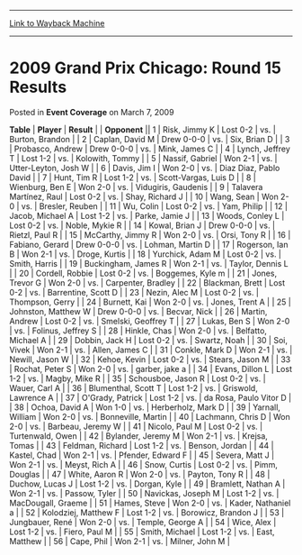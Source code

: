 
---
[Link to Wayback Machine](https://web.archive.org/web/20171030061710/https://magic.wizards.com/en/articles/archive/event-coverage/2009-grand-prix-chicago-round-15-results-2009-03-07)

[_metadata_:description]:- "TablePlayerResult"
[_metadata_:generator]:- "Drupal 7 (http://drupal.org)"
[_metadata_:node]:- "449296"
[_metadata_:publish_date]:- "2009-03-07"
[_metadata_:source]:- "div-main-content"
[_metadata_:title]:- "2009 Grand Prix Chicago: Round 15 Results"
[_metadata_:wayback_capture_timestamp]:- "2017-10-30 06:17:10"
[_metadata_:wayback_raw_url]:- "https://web.archive.org/web/20171030061710id_/https://magic.wizards.com/en/articles/archive/event-coverage/2009-grand-prix-chicago-round-15-results-2009-03-07"
[_metadata_:wayback_url]:- "https://magic.wizards.com/en/articles/archive/event-coverage/2009-grand-prix-chicago-round-15-results-2009-03-07"
---


2009 Grand Prix Chicago: Round 15 Results
=========================================



 Posted in **Event Coverage**
 on March 7, 2009 












 **Table** | **Player** | **Result** |  | **Opponent** ||  1 | Risk, Jimmy K | Lost 0-2 | vs. | Burton, Brandon |
|  2 | Caplan, David M | Drew 0-0-0 | vs. | Six, Brian D |
|  3 | Probasco, Andrew | Drew 0-0-0 | vs. | Mink, James C |
|  4 | Lynch, Jeffrey T | Lost 1-2 | vs. | Kolowith, Tommy |
|  5 | Nassif, Gabriel | Won 2-1 | vs. | Utter-Leyton, Josh W |
|  6 | Davis, Jim I | Won 2-0 | vs. | Diaz Diaz, Pablo David |
|  7 | Hunt, Tim R | Lost 1-2 | vs. | Scott-Vargas, Luis D |
|  8 | Wienburg, Ben E | Won 2-0 | vs. | Vidugiris, Gaudenis |
|  9 | Talavera Martínez, Raul | Lost 0-2 | vs. | Shay, Richard J |
|  10 | Wang, Sean | Won 2-0 | vs. | Bresler, Reuben |
|  11 | Wu, Colin | Lost 0-2 | vs. | Yam, Philip |
|  12 | Jacob, Michael A | Lost 1-2 | vs. | Parke, Jamie J |
|  13 | Woods, Conley L | Lost 0-2 | vs. | Noble, Mykie R |
|  14 | Kowal, Brian J | Drew 0-0-0 | vs. | Rietzl, Paul R |
|  15 | McCarthy, Jimmy R | Won 2-0 | vs. | Orsi, Tony R |
|  16 | Fabiano, Gerard | Drew 0-0-0 | vs. | Lohman, Martin D |
|  17 | Rogerson, Ian B | Won 2-1 | vs. | Droge, Kurtis |
|  18 | Yurchick, Adam M | Lost 0-2 | vs. | Smith, Harris |
|  19 | Buckingham, James R | Won 2-1 | vs. | Taylor, Dennis L |
|  20 | Cordell, Robbie | Lost 0-2 | vs. | Boggemes, Kyle m |
|  21 | Jones, Trevor G | Won 2-0 | vs. | Carpenter, Bradley |
|  22 | Blackman, Brett | Lost 0-2 | vs. | Barrentine, Scott D |
|  23 | Nezin, Alec M | Lost 0-2 | vs. | Thompson, Gerry |
|  24 | Burnett, Kai | Won 2-0 | vs. | Jones, Trent A |
|  25 | Johnston, Matthew W | Drew 0-0-0 | vs. | Becvar, Nick |
|  26 | Martin, Andrew | Lost 0-2 | vs. | Smelski, Geoffrey T |
|  27 | Lukas, Ben S | Won 2-0 | vs. | Folinus, Jeffrey S |
|  28 | Hinkle, Chas | Won 2-0 | vs. | Belfatto, Michael A |
|  29 | Dobbin, Jack H | Lost 0-2 | vs. | Swartz, Noah |
|  30 | Soi, Vivek | Won 2-1 | vs. | Allen, James C |
|  31 | Conkle, Mark D | Won 2-1 | vs. | Newill, Jason W |
|  32 | Kehoe, Kevin | Lost 0-2 | vs. | Stears, Jason M |
|  33 | Rochat, Peter S | Won 2-0 | vs. | garber, jake a |
|  34 | Evans, Dillon L | Lost 1-2 | vs. | Magby, Mike R |
|  35 | Schousboe, Jason R | Lost 0-2 | vs. | Wauer, Carl A |
|  36 | Blumenthal, Scott T | Lost 1-2 | vs. | Griswold, Lawrence A |
|  37 | O'Grady, Patrick | Lost 1-2 | vs. | da Rosa, Paulo Vitor D |
|  38 | Ochoa, David A | Won 1-0 | vs. | Herberholz, Mark D |
|  39 | Yarnall, William | Won 2-0 | vs. | Bonneville, Martin |
|  40 | Lachmann, Chris D | Won 2-0 | vs. | Barbeau, Jeremy W |
|  41 | Nicolo, Paul M | Lost 0-2 | vs. | Turtenwald, Owen |
|  42 | Bylander, Jeremy M | Won 2-1 | vs. | Krejsa, Tomas |
|  43 | Feldman, Richard | Lost 1-2 | vs. | Benson, Jordan |
|  44 | Kastel, Chad | Won 2-1 | vs. | Pfender, Edward F |
|  45 | Severa, Matt J | Won 2-1 | vs. | Meyst, Rich A |
|  46 | Snow, Curtis | Lost 0-2 | vs. | Pimm, Douglas |
|  47 | White, Aaron R | Won 2-0 | vs. | Payton, Tony R |
|  48 | Duchow, Lucas J | Lost 1-2 | vs. | Dorgan, Kyle |
|  49 | Bramlett, Nathan A | Won 2-1 | vs. | Passow, Tyler |
|  50 | Navickas, Joseph M | Lost 1-2 | vs. | MacDougall, Graeme |
|  51 | Hames, Steve | Won 2-0 | vs. | Kader, Nathaniel a |
|  52 | Kolodziej, Matthew F | Lost 1-2 | vs. | Borowicz, Brandon J |
|  53 | Jungbauer, René | Won 2-0 | vs. | Temple, George A |
|  54 | Wice, Alex | Lost 1-2 | vs. | Fiero, Paul M |
|  55 | Smith, Michael | Lost 1-2 | vs. | East, Matthew |
|  56 | Cape, Phil | Won 2-1 | vs. | Milner, John M |







